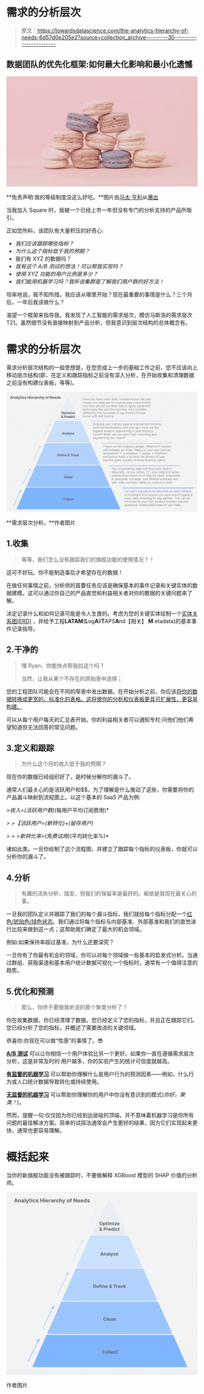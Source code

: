 # 需求的分析层次

> 原文：<https://towardsdatascience.com/the-analytics-hierarchy-of-needs-6d57d0e205e2?source=collection_archive---------30----------------------->

## 数据团队的优先化框架:如何最大化影响和最小化遗憾

![](img/48da16e2c9053b764f4ee751308b3b7e.png)

**免责声明:我的等级制度没这么好吃。**图片由[马太·亨利](https://burst.shopify.com/@matthew_henry)从[爆出](https://burst.shopify.com/photos/pastel-macaron-pyramid-on-pink)

当我加入 Square 时，我被一个已经上市一年但没有专门的分析支持的产品所吸引。

正如您所料，该团队有大量积压的好奇心:

*   *我们应该跟踪哪些指标？*
*   *为什么这个指标低于我的预期？*
*   我们有 XYZ 的数据吗？
*   *我有这个 A/B 测试的想法！可以帮我实现吗？*
*   *使用 XYZ 功能的用户比例是多少？*
*   *我们能用机器学习吗？我听说集群是了解我们用户群的好方法！*

坦率地说，我不知所措。我应该从哪里开始？现在最重要的事情是什么？三个月后，一年后我该做什么？

渴望一个框架来指导我，我发现了人工智能的需求层次，模仿马斯洛的需求层次 T21。虽然细节没有直接映射到产品分析，但我意识到层次结构的总体概念有。

# 需求的分析层次

需求分析层次结构的一般思想是，在您完成上一步的基础工作之前，您不应该向上移动层次结构(即，在定义和跟踪指标之前没有深入分析，在开始收集和清理数据之前没有构建仪表板，等等)。

![](img/c9768a7dbd84c4069dd3b5c6ee272e7e.png)

**需求层次分析。**作者图片

## 1.收集

> 等等，我们怎么没有跟踪我们的旗舰功能的使用情况？！

这可不好玩。你不能制造事后才希望存在的数据！

在做任何事情之前，分析师的首要任务应该是确保基本的事件记录和关键实体的数据建模。这可以通过你自己的产品直觉和利益相关者对你的数据的关键问题来了解。

决定记录什么和如何记录可能是令人生畏的。考虑为您的关键实体绘制一个[实体关系图(ERD)](https://www.bridging-the-gap.com/erd-entity-relationship-diagram/) ，并给予工程**LATAM**(**L**og**A**ll**T**APS**A**nd【相关】 **M** etadata)的基本事件记录指导。

## 2.干净的

> 嘿 Ryan，你能快点帮我拉这个吗？
> 
> 当然，让我从某个不存在的原始表中选择；

您的工程团队可能会在不同的窄表中发出数据。在开始分析之前，你应该[将你的数据转换成更宽的、标准化的表格。这将使你的分析和仪表板更具可扩展性，更容易构建。](https://medium.com/hashmapinc/etl-understanding-it-and-effectively-using-it-f827a5b3e54d)

可以从每个用户每天的汇总表开始。你的利益相关者可以通知专栏:问他们他们希望知道但无法回答的常见问题。

## 3.定义和跟踪

> 为什么这个月的收入低于我的预期？

现在你的数据已经组织好了，是时候分解你的漏斗了。

通常人们最关心的是活跃用户和$$。为了理解是什么推动了这些，你需要将你的产品漏斗映射到流程图上。以这个基本的 SaaS 产品为例:

*>收入=(活跃用户数)*(每用户平均订阅费用)*

*> >【活跃用户=(新转化)+(留存用户)*

*> > >新转化率=(免费试用)*(平均转化率%)*

诸如此类。一旦你绘制了这个流程图，并建立了跟踪每个指标的仪表板，你就可以分析你的漏斗了。

## 4.分析

> 有趣的流失分析，瑞安，但我们的保留率是最好的。皈依是我现在最关心的事。

一旦我的团队定义并跟踪了我们的每个漏斗指标，我们就给每个指标分配一个[红色/琥珀色/绿色状态](https://pmtips.net/article/what-does-rag-status-mean)。我们通过将每个指标与内部基准、外部基准和我们的直觉进行比较来做到这一点；这帮助我们确定了最大的机会领域。

例如:如果保持率超过基准，为什么还要深究？

一旦你有了你最有机会的领域，你可以对每个领域做一些基本的启发式分析。当通过群组、获取渠道和基本用户统计数据可视化一个指标时，通常有一个值得注意的趋势。

## 5.优化和预测

> 那么，你终于要做我听说的那个聚类分析了？

你在收集数据，你已经清理了数据。您已经定义了您的指标，并且正在跟踪它们。您已经分析了您的指标，并概述了需要改进的关键领域。

恭喜你:你现在可以做“性感”的事情了。😎

[**A/B 测试**](https://hbr.org/2017/06/a-refresher-on-ab-testing) 可以让你相信一个用户体验比另一个更好。如果你一直在遵循需求层次分析，这是非常及时的:用户越多，你的实验产生的统计可信度就越高。

[**有监督的机器学习**](/a-brief-introduction-to-supervised-learning-54a3e3932590) 可以帮助你理解什么是用户行为的预测因素——例如，什么行为或人口统计数据导致转化或持续使用。

[**无监督的机器学习**](https://www.datarobot.com/wiki/unsupervised-machine-learning/) 可以帮助你理解你的用户中你没有意识到的模式(*你好，聚类！*)。

然而，提醒一句:仅仅因为你已经到达层级的顶端，并不意味着机器学习是你所有问题的最佳解决方案。简单的试探法通常会产生更好的结果，因为它们实现起来更快，通常也更容易理解。

# 概括起来

当你的新旗舰功能没有被跟踪时，不要做解释 XGBoost 模型的 SHAP 价值的分析师。

![](img/3e489dbfb9886a3f0d5c79fc0fa8f7c9.png)

作者图片